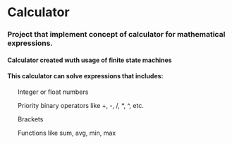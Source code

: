 <h1>Calculator</h1>

<h3> Project that implement concept of calculator for mathematical expressions.</h3>

<h4> Calculator created wuth usage of finite state machines</h4>
<h4> This calculator can solve expressions that includes:</h4>

<ul> Integer or float numbers</ul>
<ul> Priority binary operators like +, -, /, *, ^, etc.</ul>
<ul> Brackets</ul>
<ul> Functions like sum, avg, min, max</ul>
